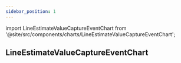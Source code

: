 ```yaml
---
sidebar_position: 1
---
```



import LineEstimateValueCaptureEventChart from '@site/src/components/charts/LineEstimateValueCaptureEventChart';


## LineEstimateValueCaptureEventChart
<LineEstimateValueCaptureEventChart/>
